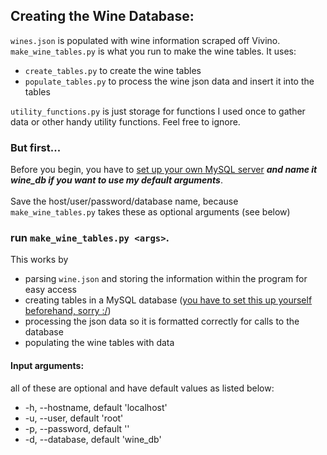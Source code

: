 ## Creating the Wine Database:

`wines.json` is populated with wine information scraped off Vivino.
<br />
`make_wine_tables.py` is what you run to make the wine tables. It uses:

- `create_tables.py` to create the wine tables
- `populate_tables.py` to process the wine json data and insert it into the tables
  <br />

`utility_functions.py` is just storage for functions I used once to gather data or other handy utility functions. Feel
free to ignore.

### But first...

Before you begin, you have to
[set up your own MySQL server](https://dev.mysql.com/doc/mysql-getting-started/en/) *__and name it wine_db if you want
to use my default arguments__*.
<br />
<br />
Save the host/user/password/database name, because `make_wine_tables.py` takes these as optional arguments (see below)

### run `make_wine_tables.py <args>`.

This works by

- parsing `wine.json` and storing the information within the program for easy access
- creating tables in a MySQL
  database ([you have to set this up yourself beforehand, sorry :/](https://dev.mysql.com/doc/mysql-getting-started/en/))
- processing the json data so it is formatted correctly for calls to the database
- populating the wine tables with data

#### Input arguments:

all of these are optional and have default values as listed below:

- -h, --hostname, default 'localhost'
- -u, --user, default 'root'
- -p, --password, default ''
- -d, --database, default 'wine_db'


